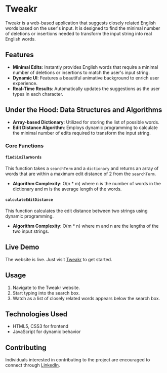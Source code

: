 # Tweakr

Tweakr is a web-based application that suggests closely related English words based on the user's input. It is designed to find the minimal number of deletions or insertions needed to transform the input string into real English words. 

## Features

- **Minimal Edits**: Instantly provides English words that require a minimal number of deletions or insertions to match the user's input string.
- **Dynamic UI**: Features a beautiful animative background to enrich user experience.
- **Real-Time Results**: Automatically updates the suggestions as the user types in each character.

## Under the Hood: Data Structures and Algorithms

- **Array-based Dictionary**: Utilized for storing the list of possible words.
- **Edit Distance Algorithm**: Employs dynamic programming to calculate the minimal number of edits required to transform the input string.

### Core Functions

#### `findSimilarWords`

This function takes a `searchTerm` and a `dictionary` and returns an array of words that are within a maximum edit distance of 2 from the `searchTerm`.

- **Algorithm Complexity**: O(n * m) where n is the number of words in the dictionary and m is the average length of the words.

#### `calculateEditDistance`

This function calculates the edit distance between two strings using dynamic programming.

- **Algorithm Complexity**: O(m * n) where m and n are the lengths of the two input strings.


  
## Live Demo

The website is live. Just visit [Tweakr](https://ada-assignment-farneet.vercel.app/) to get started. 

## Usage

1. Navigate to the Tweakr website.
2. Start typing into the search box.
3. Watch as a list of closely related words appears below the search box.

## Technologies Used

- HTML5, CSS3 for frontend
- JavaScript for dynamic behavior

## Contributing
Individuals interested in contributing to the project are encouraged to connect through [LinkedIn](https://www.linkedin.com/in/farneet-singh-6b155b208/).
